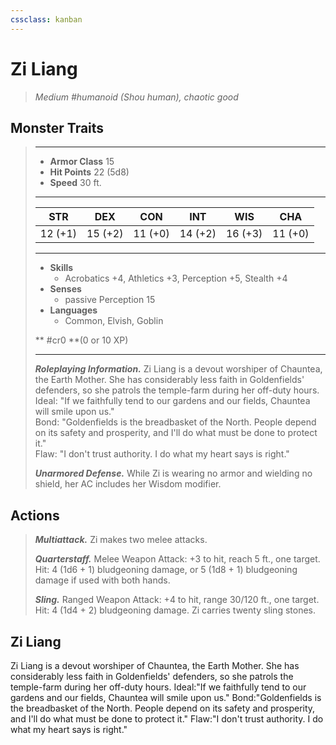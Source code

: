 ```yaml
---
cssclass: kanban
---
```


# Zi Liang
>*Medium #humanoid (Shou human), chaotic good*
## Monster Traits
>___
>- **Armor Class** 15
>- **Hit Points** 22 (5d8)
>- **Speed** 30 ft.
>___
>|STR|DEX|CON|INT|WIS|CHA|
>|:---:|:---:|:---:|:---:|:---:|:---:|
>|12 (+1)|15 (+2)|11 (+0)|14 (+2)|16 (+3)|11 (+0)|
>___
>- **Skills**
>	 - Acrobatics +4, Athletics +3, Perception +5, Stealth +4
>- **Senses**
>	 - passive Perception 15
>- **Languages**
>	 - Common, Elvish, Goblin
>
> ** #cr0 **(0 or 10 XP)
>___
>***Roleplaying Information.*** Zi Liang is a devout worshiper of Chauntea, the Earth Mother. She has considerably less faith in Goldenfields' defenders, so she patrols the temple-farm during her off-duty hours.  
>Ideal: "If we faithfully tend to our gardens and our fields, Chauntea will smile upon us."  
>Bond: "Goldenfields is the breadbasket of the North. People depend on its safety and prosperity, and I'll do what must be done to protect it."  
>Flaw: "I don't trust authority. I do what my heart says is right."  
>
>***Unarmored Defense.*** While Zi is wearing no armor and wielding no shield, her AC includes her Wisdom modifier.  
>
## Actions
>***Multiattack.*** Zi makes two melee attacks.  
>
>***Quarterstaff.*** Melee Weapon Attack: +3 to hit, reach 5 ft., one target. Hit: 4 (1d6 + 1) bludgeoning damage, or 5 (1d8 + 1) bludgeoning damage if used with both hands.  
>
>***Sling.*** Ranged Weapon Attack: +4 to hit, range 30/120 ft., one target. Hit: 4 (1d4 + 2) bludgeoning damage. Zi carries twenty sling stones.
## Zi Liang
Zi Liang is a devout worshiper of Chauntea, the Earth Mother. She has considerably less faith in Goldenfields' defenders, so she patrols the temple-farm during her off-duty hours.
Ideal:"If we faithfully tend to our gardens and our fields, Chauntea will smile upon us."
Bond:"Goldenfields is the breadbasket of the North. People depend on its safety and prosperity, and I'll do what must be done to protect it."
Flaw:"I don't trust authority. I do what my heart says is right."